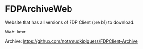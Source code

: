 # FDPArchiveWeb
Website that has all versions of FDP Client (pre b1) to download.

Web: later

Archive: https://github.com/notamudkipiguess/FDPClient-Archive
